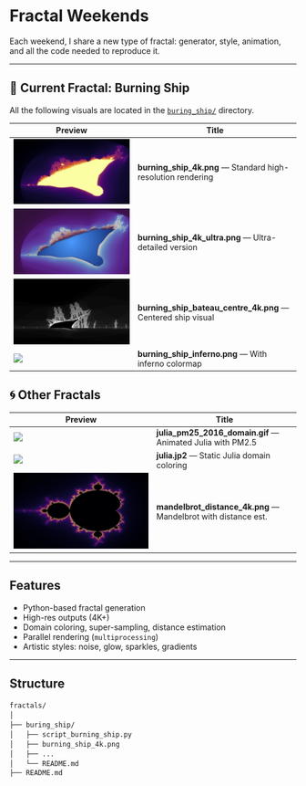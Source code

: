 # Fractal Weekends

Each weekend, I share a new type of fractal: generator, style, animation, and all the code needed to reproduce it.

---

## 🔷 Current Fractal: Burning Ship

All the following visuals are located in the [`buring_ship/`](./buring_ship) directory.

| Preview | Title |
|--------|-------|
| ![](./buring_ship/burning_ship_4k.png) | **burning_ship_4k.png** — Standard high-resolution rendering |
| ![](./buring_ship/burning_ship_4k_ultra.png) | **burning_ship_4k_ultra.png** — Ultra-detailed version |
| ![](./buring_ship/burning_ship_bateau_centre_4k.png) | **burning_ship_bateau_centre_4k.png** — Centered ship visual |
| ![](./buring_ship/burning_ship_inferno.png) | **burning_ship_inferno.png** — With inferno colormap |

## 🌀 Other Fractals

| Preview | Title |
|--------|-------|
| ![](./buring_ship/julia_pm25_2016_domain.gif) | **julia_pm25_2016_domain.gif** — Animated Julia with PM2.5 |
| ![](./buring_ship/julia.jp2) | **julia.jp2** — Static Julia domain coloring |
| ![](./buring_ship/mandelbrot_distance_4k.png) | **mandelbrot_distance_4k.png** — Mandelbrot with distance est. |

---

## Features

- Python-based fractal generation
- High-res outputs (4K+)
- Domain coloring, super-sampling, distance estimation
- Parallel rendering (`multiprocessing`)
- Artistic styles: noise, glow, sparkles, gradients

---

## Structure

```bash
fractals/
│
├── buring_ship/
│   ├── script_burning_ship.py
│   ├── burning_ship_4k.png
│   ├── ...
│   └── README.md
├── README.md
